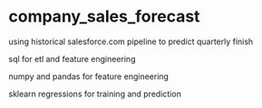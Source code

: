 # company_sales_forecast
using historical salesforce.com pipeline to predict quarterly finish

sql for etl and feature engineering

numpy and pandas for feature engineering

sklearn regressions for training and prediction
